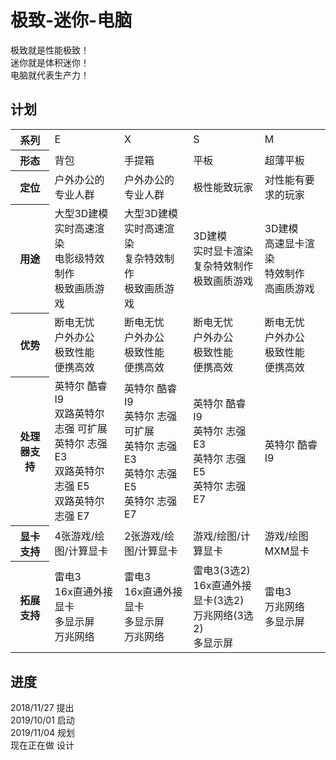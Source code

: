 # 极致-迷你-电脑
极致就是性能极致！<br>
迷你就是体积迷你！<br>
电脑就代表生产力！<br>
## 计划<br>
<table>
  <tr>
    <th>系列</th>
    <td>E</td>
    <td>X</td>
    <td>S</td>
    <td>M</td>
  </tr>
  <tr>
    <th>形态</th>
    <td>背包</td>
    <td>手提箱</td>
    <td>平板</td>
    <td>超薄平板</td>
  </tr>
  <tr>
    <th>定位</th>
    <td>户外办公的专业人群</td>
    <td>户外办公的专业人群</td>
    <td>极性能致玩家</td>
    <td>对性能有要求的玩家</td>
  </tr>
  <tr>
    <th>用途</th>
    <td>大型3D建模<br>实时高速渲染<br>电影级特效制作<br>极致画质游戏</td>
    <td>大型3D建模<br>实时高速渲染<br>复杂特效制作<br>极致画质游戏</td>
    <td>3D建模<br>实时显卡渲染<br>复杂特效制作<br>极致画质游戏</td>
    <td>3D建模<br>高速显卡渲染<br>特效制作<br>高画质游戏</td>
  </tr>
  <tr>
    <th>优势</th>
    <td>断电无忧<br>户外办公<br>极致性能<br>便携高效</td>
    <td>断电无忧<br>户外办公<br>极致性能<br>便携高效</td>
    <td>断电无忧<br>户外办公<br>极致性能<br>便携高效</td>
    <td>断电无忧<br>户外办公<br>极致性能<br>便携高效</td>
  </tr>
  <tr>
    <th>处理器支持</th>
    <td>英特尔 酷睿 I9<br>双路英特尔 志强 可扩展<br>英特尔 志强 E3<br>双路英特尔 志强 E5<br>双路英特尔 志强 E7</td>
    <td>英特尔 酷睿 I9<br>英特尔 志强 可扩展<br>英特尔 志强 E3<br>英特尔 志强 E5<br>英特尔 志强 E7</td>
    <td>英特尔 酷睿 I9<br>英特尔 志强 E3<br>英特尔 志强 E5<br>英特尔 志强 E7</td>
    <td>英特尔 酷睿 I9
  </tr>
  <tr>
    <th>显卡支持</th>
    <td>4张游戏/绘图/计算显卡</td>
    <td>2张游戏/绘图/计算显卡</td>
    <td>游戏/绘图/计算显卡</td>
    <td>游戏/绘图MXM显卡</td>
  </tr>
  <tr>
    <th>拓展支持</th>
    <td>雷电3<br>16x直通外接显卡<br>多显示屏<br>万兆网络</td>
    <td>雷电3<br>16x直通外接显卡<br>多显示屏<br>万兆网络</td>
    <td>雷电3(3选2)<br>16x直通外接显卡(3选2)<br>万兆网络(3选2)<br>多显示屏</td>
    <td>雷电3<br>万兆网络<br>多显示屏</td>
  </tr>
</table>

## 进度<br>
2018/11/27 提出<br>
2019/10/01 启动<br>
2019/11/04 规划<br>
现在正在做 设计
